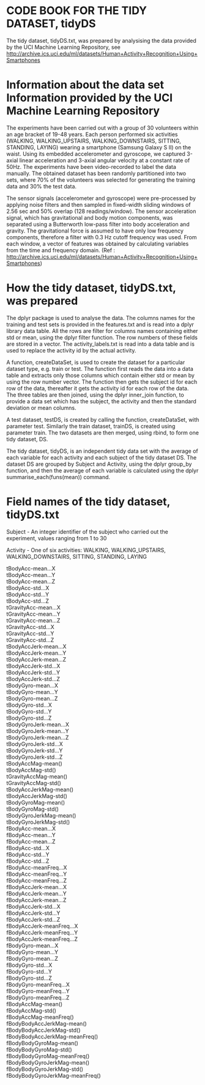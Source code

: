 CODE BOOK FOR THE TIDY DATASET, tidyDS
===================================================================================================================================================
The tidy dataset, tidyDS.txt, was prepared by analysising the data provided by the UCI Machine Learning Repository, see http://archive.ics.uci.edu/ml/datasets/Human+Activity+Recognition+Using+Smartphones

Information about the data set Information provided by the UCI Machine Learning Repository
===================================================================================================================================================
The experiments have been carried out with a group of 30 volunteers within an age bracket of 19-48 years. Each person performed six activities (WALKING, WALKING_UPSTAIRS, WALKING_DOWNSTAIRS, SITTING, STANDING, LAYING) wearing a smartphone (Samsung Galaxy S II) on the waist. Using its embedded accelerometer and gyroscope, we captured 3-axial linear acceleration and 3-axial angular velocity at a constant rate of 50Hz. The experiments have been video-recorded to label the data manually. The obtained dataset has been randomly partitioned into two sets, where 70% of the volunteers was selected for generating the training data and 30% the test data. 

The sensor signals (accelerometer and gyroscope) were pre-processed by applying noise filters and then sampled in fixed-width sliding windows of 2.56 sec and 50% overlap (128 readings/window). The sensor acceleration signal, which has gravitational and body motion components, was separated using a Butterworth low-pass filter into body acceleration and gravity. The gravitational force is assumed to have only low frequency components, therefore a filter with 0.3 Hz cutoff frequency was used. From each window, a vector of features was obtained by calculating variables from the time and frequency domain.
(Ref : http://archive.ics.uci.edu/ml/datasets/Human+Activity+Recognition+Using+Smartphones)

How the tidy dataset, tidyDS.txt, was prepared
===================================================================================================================================================
The dplyr package is used to analyse the data.
The columns names for the training and test sets is provided in the features.txt and is read into a dplyr library data table. All the rows are filter for columns names containing either std or mean, using the dplyr filter function. The row numbers of these fields are stored in a vector. The activity_labels.txt is read into a data table and is used to replace the activity id by the actual activity.

A function, createDataSet, is used to create the dataset for a particular dataset type, e.g. train or test. The function first reads the data into a data table and extracts only those columns which contain either std or mean by using the row number vector. The function then gets the subject id for each row of the data, thereafter it gets the activity id for each row of the data. The three tables are then joined, using the dplyr inner_join function, to provide a data set which has the subject, the activity and then the standard deviation or mean columns.

A test dataset, testDS, is created by calling the function, createDataSet, with parameter test. Similarly the train dataset, trainDS, is created using parameter train. The two datasets are then merged, using rbind, to form one tidy dataset, DS.

The tidy dataset, tidyDS, is an independent tidy data set with the average of each variable for each activity and each subject of the tidy dataset DS. The dataset DS are grouped by Subject and Activity, using the dplyr group_by function, and then the average of each variable is calculated using the dplyr summarise_each(funs(mean)) command.

Field names of the tidy dataset, tidyDS.txt
=================================================================================================================================================== 
Subject - An integer identifier of the subject who carried out the experiment, values ranging from 1 to 30

Activity - One of six activities: WALKING, WALKING_UPSTAIRS, WALKING_DOWNSTAIRS, SITTING, STANDING, LAYING

tBodyAcc-mean...X               
tBodyAcc-mean...Y               
tBodyAcc-mean...Z               
tBodyAcc-std...X               
tBodyAcc-std...Y                
tBodyAcc-std...Z               
tGravityAcc-mean...X            
tGravityAcc-mean...Y           
tGravityAcc-mean...Z           
tGravityAcc-std...X             
tGravityAcc-std...Y             
tGravityAcc-std...Z            
tBodyAccJerk-mean...X           
tBodyAccJerk-mean...Y           
tBodyAccJerk-mean...Z           
tBodyAccJerk-std...X           
tBodyAccJerk-std...Y            
tBodyAccJerk-std...Z            
tBodyGyro-mean...X              
tBodyGyro-mean...Y             
tBodyGyro-mean...Z              
tBodyGyro-std...X               
tBodyGyro-std...Y               
tBodyGyro-std...Z              
tBodyGyroJerk-mean...X          
tBodyGyroJerk-mean...Y          
tBodyGyroJerk-mean...Z          
tBodyGyroJerk-std...X          
tBodyGyroJerk-std...Y           
tBodyGyroJerk-std...Z           
tBodyAccMag-mean()              
tBodyAccMag-std()              
tGravityAccMag-mean()           
tGravityAccMag-std()            
tBodyAccJerkMag-mean()          
tBodyAccJerkMag-std()          
tBodyGyroMag-mean()            
tBodyGyroMag-std()              
tBodyGyroJerkMag-mean()         
tBodyGyroJerkMag-std()         
fBodyAcc-mean...X               
fBodyAcc-mean...Y               
fBodyAcc-mean...Z               
fBodyAcc-std...X               
fBodyAcc-std...Y                
fBodyAcc-std...Z                
fBodyAcc-meanFreq...X           
fBodyAcc-meanFreq...Y          
fBodyAcc-meanFreq...Z           
fBodyAccJerk-mean...X           
fBodyAccJerk-mean...Y           
fBodyAccJerk-mean...Z          
fBodyAccJerk-std...X            
fBodyAccJerk-std...Y            
fBodyAccJerk-std...Z            
fBodyAccJerk-meanFreq...X      
fBodyAccJerk-meanFreq...Y       
fBodyAccJerk-meanFreq...Z       
fBodyGyro-mean...X              
fBodyGyro-mean...Y             
fBodyGyro-mean...Z              
fBodyGyro-std...X               
fBodyGyro-std...Y               
fBodyGyro-std...Z              
fBodyGyro-meanFreq...X          
fBodyGyro-meanFreq...Y          
fBodyGyro-meanFreq...Z          
fBodyAccMag-mean()             
fBodyAccMag-std()               
fBodyAccMag-meanFreq()          
fBodyBodyAccJerkMag-mean()      
fBodyBodyAccJerkMag-std()      
fBodyBodyAccJerkMag-meanFreq()  
fBodyBodyGyroMag-mean()         
fBodyBodyGyroMag-std()          
fBodyBodyGyroMag-meanFreq()    
fBodyBodyGyroJerkMag-mean()     
fBodyBodyGyroJerkMag-std()      
fBodyBodyGyroJerkMag-meanFreq()